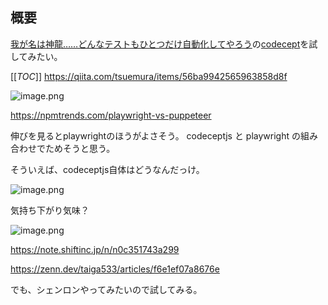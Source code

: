 ## 概要
[我が名は神龍……どんなテストもひとつだけ自動化してやろう](https://qiita.com/tsuemura/items/56ba9942565963858d8f)の[codecept](https://codecept.io/)を試してみたい。


[[_TOC_]]
https://qiita.com/tsuemura/items/56ba9942565963858d8f

![image.png](/.attachments/image-4db5f9e6-7808-4cc0-864d-14cef5a7bbb7.png)

https://npmtrends.com/playwright-vs-puppeteer

伸びを見るとplaywrightのほうがよさそう。
codeceptjs  と playwright の組み合わせでためそうと思う。

そういえば、codeceptjs自体はどうなんだっけ。

![image.png](/.attachments/image-f05fa984-a63b-4f9b-9f51-9495b0915542.png)

気持ち下がり気味？

![image.png](/.attachments/image-41c79585-c13e-46ec-a473-f2c73a55d448.png)

https://note.shiftinc.jp/n/n0c351743a299

https://zenn.dev/taiga533/articles/f6e1ef07a8676e

でも、シェンロンやってみたいので試してみる。

